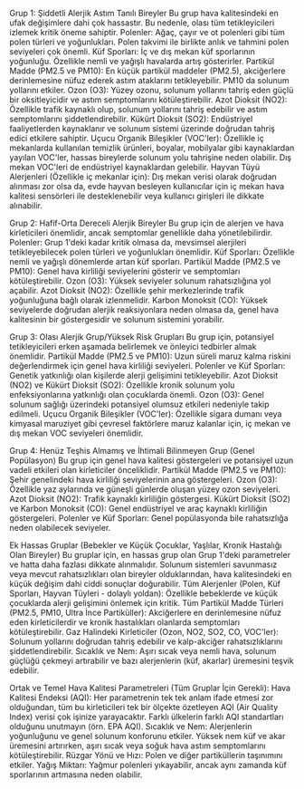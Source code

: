 Grup 1: Şiddetli Alerjik Astım Tanılı Bireyler
Bu grup hava kalitesindeki en ufak değişimlere dahi çok hassastır. Bu nedenle, olası tüm tetikleyicileri izlemek kritik öneme sahiptir.
Polenler: Ağaç, çayır ve ot polenleri gibi tüm polen türleri ve yoğunlukları. Polen takvimi ile birlikte anlık ve tahmini polen seviyeleri çok önemli.
Küf Sporları: İç ve dış mekan küf sporlarının yoğunluğu. Özellikle nemli ve yağışlı havalarda artış gösterirler.
Partikül Madde (PM2.5 ve PM10): En küçük partikül maddeler (PM2.5), akciğerlere derinlemesine nüfuz ederek astım ataklarını tetikleyebilir. PM10 da solunum yollarını etkiler.
Ozon (O3): Yüzey ozonu, solunum yollarını tahriş eden güçlü bir oksitleyicidir ve astım semptomlarını kötüleştirebilir.
Azot Dioksit (NO2): Özellikle trafik kaynaklı olup, solunum yollarını tahriş edebilir ve astım semptomlarını şiddetlendirebilir.
Kükürt Dioksit (SO2): Endüstriyel faaliyetlerden kaynaklanır ve solunum sistemi üzerinde doğrudan tahriş edici etkilere sahiptir.
Uçucu Organik Bileşikler (VOC'ler): Özellikle iç mekanlarda kullanılan temizlik ürünleri, boyalar, mobilyalar gibi kaynaklardan yayılan VOC'ler, hassas bireylerde solunum yolu tahrişine neden olabilir. Dış mekan VOC'leri de endüstriyel kaynaklardan gelebilir.
Hayvan Tüyü Alerjenleri (Özellikle iç mekanlar için): Dış mekan verisi olarak doğrudan alınması zor olsa da, evde hayvan besleyen kullanıcılar için iç mekan hava kalitesi sensörleri ile desteklenebilir veya kullanıcı girişleri ile dikkate alınabilir.

Grup 2: Hafif-Orta Dereceli Alerjik Bireyler
Bu grup için de alerjen ve hava kirleticileri önemlidir, ancak semptomlar genellikle daha yönetilebilirdir.
Polenler: Grup 1'deki kadar kritik olmasa da, mevsimsel alerjileri tetikleyebilecek polen türleri ve yoğunlukları önemlidir.
Küf Sporları: Özellikle nemli ve yağışlı dönemlerde artan küf sporları.
Partikül Madde (PM2.5 ve PM10): Genel hava kirliliği seviyelerini gösterir ve semptomları kötüleştirebilir.
Ozon (O3): Yüksek seviyeler solunum rahatsızlığına yol açabilir.
Azot Dioksit (NO2): Özellikle şehir merkezlerinde trafik yoğunluğuna bağlı olarak izlenmelidir.
Karbon Monoksit (CO): Yüksek seviyelerde doğrudan alerjik reaksiyonlara neden olmasa da, genel hava kalitesinin bir göstergesidir ve solunum sistemini yorabilir.



Grup 3: Olası Alerjik Grup/Yüksek Risk Grupları
Bu grup için, potansiyel tetikleyicileri erken aşamada belirlemek ve önleyici tedbirler almak önemlidir.
Partikül Madde (PM2.5 ve PM10): Uzun süreli maruz kalma riskini değerlendirmek için genel hava kirliliği seviyeleri.
Polenler ve Küf Sporları: Genetik yatkınlığı olan kişilerde alerji gelişimini tetikleyebilir.
Azot Dioksit (NO2) ve Kükürt Dioksit (SO2): Özellikle kronik solunum yolu enfeksiyonlarına yatkınlığı olan çocuklarda önemli.
Ozon (O3): Genel solunum sağlığı üzerindeki potansiyel olumsuz etkileri nedeniyle takip edilmeli.
Uçucu Organik Bileşikler (VOC'ler): Özellikle sigara dumanı veya kimyasal maruziyet gibi çevresel faktörlere maruz kalanlar için, iç mekan ve dış mekan VOC seviyeleri önemlidir.

Grup 4: Henüz Teşhis Almamış ve İhtimali Bilinmeyen Grup (Genel Popülasyon)
Bu grup için genel hava kalitesi göstergeleri ve potansiyel uzun vadeli etkileri olan kirleticiler önceliklidir.
Partikül Madde (PM2.5 ve PM10): Şehir genelindeki hava kirliliği seviyelerinin ana göstergeleri.
Ozon (O3): Özellikle yaz aylarında ve güneşli günlerde oluşan yüzey ozon seviyeleri.
Azot Dioksit (NO2): Trafik kaynaklı kirliliğin göstergesi.
Kükürt Dioksit (SO2) ve Karbon Monoksit (CO): Genel endüstriyel ve araç kaynaklı kirliliğin göstergeleri.
Polenler ve Küf Sporları: Genel popülasyonda bile rahatsızlığa neden olabilecek seviyeler.

Ek Hassas Gruplar (Bebekler ve Küçük Çocuklar, Yaşlılar, Kronik Hastalığı Olan Bireyler)
Bu gruplar için, en hassas grup olan Grup 1'deki parametreler ve hatta daha fazlası dikkate alınmalıdır. Solunum sistemleri savunmasız veya mevcut rahatsızlıkları olan bireyler olduklarından, hava kalitesindeki en küçük değişim dahi ciddi sonuçlar doğurabilir.
Tüm Alerjenler (Polen, Küf Sporları, Hayvan Tüyleri - dolaylı yoldan): Özellikle bebeklerde ve küçük çocuklarda alerji gelişimini önlemek için kritik.
Tüm Partikül Madde Türleri (PM2.5, PM10, Ultra İnce Partiküller): Akciğerlere en derinlemesine nüfuz eden kirleticilerdir ve kronik hastalıkları olanlarda semptomları kötüleştirebilir.
Gaz Halindeki Kirleticiler (Ozon, NO2, SO2, CO, VOC'ler): Solunum yollarını doğrudan tahriş edebilir ve kalp-akciğer rahatsızlıklarını şiddetlendirebilir.
Sıcaklık ve Nem: Aşırı sıcak veya nemli hava, solunum güçlüğü çekmeyi artırabilir ve bazı alerjenlerin (küf, akarlar) üremesini teşvik edebilir.

Ortak ve Temel Hava Kalitesi Parametreleri (Tüm Gruplar İçin Gerekli):
Hava Kalitesi Endeksi (AQI): Her parametrenin tek tek anlam ifade etmesi zor olduğundan, tüm bu kirleticileri tek bir ölçekte özetleyen AQI (Air Quality Index) verisi çok işinize yarayacaktır. Farklı ülkelerin farklı AQI standartları olduğunu unutmayın (örn. EPA AQI).
Sıcaklık ve Nem: Alerjenlerin yoğunluğunu ve genel solunum konforunu etkiler. Yüksek nem küf ve akar üremesini artırırken, aşırı sıcak veya soğuk hava astım semptomlarını kötüleştirebilir.
Rüzgar Yönü ve Hızı: Polen ve diğer partiküllerin taşınımını etkiler.
Yağış Miktarı: Yağmur polenleri yıkayabilir, ancak aynı zamanda küf sporlarının artmasına neden olabilir.





